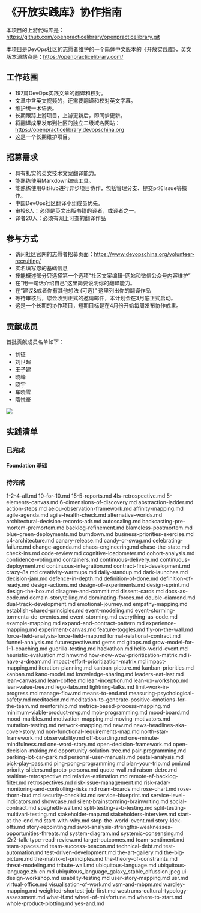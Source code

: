 # 《开放实践库》协作指南

本项目的上游代码库是：<https://github.com/openpracticelibrary/openpracticelibrary.git>

本项目是DevOps社区的志愿者维护的一个简体中文版本的《开放实践库》，英文版本源站点是：<https://openpracticelibrary.com/>

## 工作范围

- 197篇DevOps实践文章的翻译和校对。
- 文章中含英文视频的，还需要翻译和校对英文字幕。
- 维护统一术语表。
- 长期跟踪上游项目，上游更新后，即同步更新。
- 将翻译成果发布到社区的独立二级域名网站：<https://openpracticelibrary.devopschina.org>
- 这是一个长期维护项目。

## 招募需求

- 具有扎实的英文技术文案翻译能力。
- 能熟练使用Markdown编辑工具。
- 能熟练使用GitHub进行异步项目协作，包括管理分支、提交pr和Issue等操作。
- 中国DevOps社区翻译小组成员优先。
- 审校8人：必须是英文出版书籍的译者，或译者之一。
- 译者20人：必须有网上可查的翻译作品

## 参与方式

- 访问社区官网的志愿者招募页面：<https://www.devopschina.org/volunteer-recruiting/>
- 实名填写您的基础信息
- 技能概述部分只选择第一个选项“社区文案编辑–网站和微信公众号内容维护”
- 在“用一句话介绍自己”这里简要说明你的翻译能力。
- 在“建议&或者你有其他想法 (可选)” 这里列出你的翻译作品
- 等待审核后，您会收到正式的邀请邮件，本计划会在3月底正式启动。
- 这是一个长期的协作项目，短期目标是在4月份开始每周发布协作成果。

## 贡献成员

首批贡献成员名单如下：

- 刘征
- 刘世超
- 王子建
- 晓峰
- 晓宇
- 车晓雪
- 隋悦豪


<a href="https://github.com/devopschina/openpracticelibrary-cn/graphs/contributors">
  <img src="https://contrib.rocks/image?repo=devopschina/openpracticelibrary-cn" />
</a>

## 实践清单

### 已完成

#### Foundation 基础


### 待完成
1-2-4-all.md
10-for-10.md
15-5-reports.md
4ls-retrospective.md
5-elements-canvas.md
6-dimensions-of-discovery.md
abstraction-ladder.md
action-steps.md
aeiou-observation-framework.md
affinity-mapping.md
agile-agenda.md
agile-health-check.md
alternative-worlds.md
architectural-decision-records-adr.md
autoscaling.md
backcasting-pre-mortem-premortem.md
backlog-refinement.md
blameless-postmortem.md
blue-green-deployments.md
burndown.md
business-priorities-exercise.md
c4-architecture.md
canary-release.md
candy-or-swag.md
celebrating-failure.md
change-agenda.md
chaos-engineering.md
chase-the-state.md
check-ins.md
code-review.md
cognitive-loadometer.md
cohort-analysis.md
confidence-voting.md
containers.md
continuous-delivery.md
continuous-deployment.md
continuous-integration.md
contract-first-development.md
crazy-8s.md
creativity-warmups.md
daily-standup.md
dark-launches.md
decision-jam.md
defence-in-depth.md
definition-of-done.md
definition-of-ready.md
design-actions.md
design-of-experiments.md
design-sprint.md
design-the-box.md
disagree-and-commit.md
dissent-cards.md
docs-as-code.md
domain-storytelling.md
dominating-forces.md
double-diamond.md
dual-track-development.md
emotional-journey.md
empathy-mapping.md
establish-shared-principles.md
event-modeling.md
event-storming-tormenta-de-eventos.md
event-storming.md
everything-as-code.md
example-mapping.md
expand-and-contract-pattern.md
experience-mapping.md
experiment-canvas.md
feature-toggles.md
fly-on-the-wall.md
force-field-analysis-force-field-map.md
formal-relational-contract.md
funnel-analysis.md
futurespective.md
gems.md
gitops.md
grow-model-for-1-1-coaching.md
guerilla-testing.md
hackathon.md
hello-world-event.md
heuristic-evaluation.md
hmw.md
how-now-wow-prioritization-matrix.md
i-have-a-dream.md
impact-effort-prioritization-matrix.md
impact-mapping.md
iteration-planning.md
kanban-picture.md
kanban-priorities.md
kanban.md
kano-model.md
knowledge-sharing.md
leaders-eat-last.md
lean-canvas.md
lean-coffee.md
lean-inception.md
lean-ux-workshop.md
lean-value-tree.md
lego-labs.md
lightning-talks.md
limit-work-in-progress.md
manage-flow.md
means-to-end.md
measuring-psychological-safety.md
meditacion.md
meditation-to-generate-positive-emotions-for-the-team.md
mentorship.md
metrics-based-process-mapping.md
minimum-viable-product-mvp.md
mob-programming.md
mood-board.md
mood-marbles.md
motivation-mapping.md
moving-motivators.md
mutation-testing.md
network-mapping.md
new.md
news-headlines-aka-cover-story.md
non-functional-requirements-map.md
north-star-framework.md
observability.md
off-boarding.md
one-minute-mindfulness.md
one-word-story.md
open-decision-framework.md
open-decision-making.md
opportunity-solution-tree.md
pair-programming.md
parking-lot-car-park.md
personal-user-manuals.md
pestel-analysis.md
pick-play-pass.md
ping-pong-programming.md
plan-your-trip.md
pmi.md
priority-sliders.md
proto-persona.md
quote-wall.md
raison-detre.md
realtime-retrospective.md
relative-estimation.md
remote-af-backlog-filter.md
retrospectives.md
risk-issue-management.md
risk-radar-monitoring-and-controlling-risks.md
roam-boards.md
rose-chart.md
rose-thorn-bud.md
security-checklist.md
service-blueprint.md
service-level-indicators.md
showcase.md
silent-brainstorming-brainwriting.md
social-contract.md
spaghetti-wall.md
split-testing-a-b-testing.md
split-testing-multivari-testing.md
stakeholder-map.md
stakeholders-interview.md
start-at-the-end.md
start-with-why.md
stop-the-world-event.md
story-kick-offs.md
story-repointing.md
swot-analysis-strengths-weaknesses-opportunities-threats.md
system-diagram.md
systemic-consensing.md
t2r2-talk-type-read-review.md
target-outcomes.md
team-sentiment.md
team-spaces.md
team-success-beacon.md
technical-debt.md
test-automation.md
test-driven-development.md
the-art-gallery.md
the-big-picture.md
the-matrix-of-principles.md
the-theory-of-constraints.md
threat-modeling.md
tribute-wall.md
ubiquitous-language.md
ubiquitous-language.zh-cn.md
ubiquitous_language_galaxy_stable_difussion.jpeg
ui-design-workshop.md
usability-testing.md
user-story-mapping.md
usr.md
virtual-office.md
visualisation-of-work.md
vsm-and-mbpm.md
wardley-mapping.md
weighted-shortest-job-first.md
westrums-cultural-typology-assessment.md
what-if.md
wheel-of-misfortune.md
where-to-start.md
whole-product-plotting.md
yes-and.md